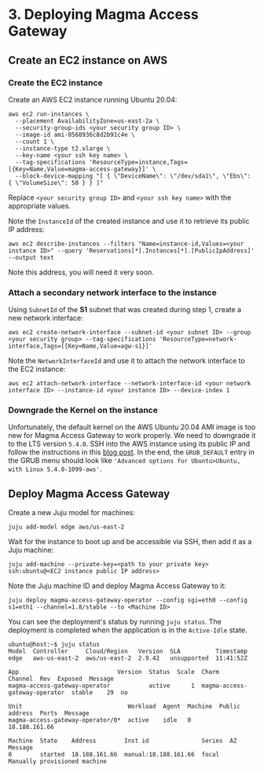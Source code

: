 # 3. Deploying Magma Access Gateway

## Create an EC2 instance on AWS

### Create the EC2 instance

Create an AWS EC2 instance running Ubuntu 20.04:

```{code-block} shell
aws ec2 run-instances \
  --placement AvailabilityZone=us-east-2a \
  --security-group-ids <your security group ID> \
  --image-id ami-0568936c8d2b91c4e \
  --count 1 \
  --instance-type t2.xlarge \
  --key-name <your ssh key name> \
  --tag-specifications 'ResourceType=instance,Tags=[{Key=Name,Value=magma-access-gateway}]' \
  --block-device-mapping "[ { \"DeviceName\": \"/dev/sda1\", \"Ebs\": { \"VolumeSize\": 50 } } ]"
```

Replace `<your security group ID>` and `<your ssh key name>` with the appropriate values.

Note the `InstanceId` of the created instance and use it to retrieve its public IP address:

```{code-block} shell
aws ec2 describe-instances --filters "Name=instance-id,Values=<your instance ID>" --query 'Reservations[*].Instances[*].[PublicIpAddress]' --output text
```

Note this address, you will need it very soon.

### Attach a secondary network interface to the instance

Using `SubnetId` of the **S1** subnet that was created during step 1, create a new network interface:

```{code-block} shell
aws ec2 create-network-interface --subnet-id <your subnet ID> --group <your security group> --tag-specifications 'ResourceType=network-interface,Tags=[{Key=Name,Value=agw-s1}]'
```

Note the `NetworkInterfaceId` and use it to attach the network interface to the EC2 instance:

```{code-block} shell
aws ec2 attach-network-interface --network-interface-id <your network interface ID> --instance-id <your instance ID> --device-index 1
```

### Downgrade the Kernel on the instance

Unfortunately, the default kernel on the AWS Ubuntu 20.04 AMI image is too new for Magma Access Gateway to work properly. We need to downgrade it to the LTS version `5.4.0`. SSH into the AWS instance using its public IP and follow the instructions in this [blog post](https://discourse.ubuntu.com/t/how-to-downgrade-the-kernel-on-ubuntu-20-04-to-the-5-4-lts-version/26459). In the end, the `GRUB_DEFAULT` entry in the GRUB menu should look like `'Advanced options for Ubuntu>Ubuntu, with Linux 5.4.0-1099-aws'`.

## Deploy Magma Access Gateway

Create a new Juju model for machines:

```{code-block} shell
juju add-model edge aws/us-east-2
```

Wait for the instance to boot up and be accessible via SSH, then add it as a Juju machine:

```{code-block} shell
juju add-machine --private-key=<path to your private key> ssh:ubuntu@<EC2 instance public IP address>
```

Note the Juju machine ID and deploy Magma Access Gateway to it:

```{code-block} shell
juju deploy magma-access-gateway-operator --config sgi=eth0 --config s1=eth1 --channel=1.8/stable --to <Machine ID>
```

You can see the deployment's status by running `juju status`. The deployment is completed when the application is in the `Active-Idle` state.

```{code-block} shell
ubuntu@host:~$ juju status
Model  Controller     Cloud/Region   Version  SLA          Timestamp
edge   aws-us-east-2  aws/us-east-2  2.9.42   unsupported  11:41:52Z

App                            Version  Status  Scale  Charm                          Channel  Rev  Exposed  Message
magma-access-gateway-operator           active      1  magma-access-gateway-operator  stable    29  no

Unit                              Workload  Agent  Machine  Public address  Ports  Message
magma-access-gateway-operator/0*  active    idle   0        18.188.161.66

Machine  State    Address        Inst id               Series  AZ  Message
0        started  18.188.161.66  manual:18.188.161.66  focal       Manually provisioned machine
```
